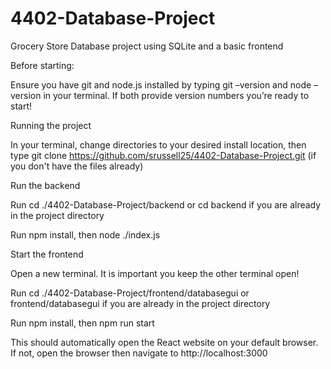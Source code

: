 # 4402-Database-Project
Grocery Store Database project using SQLite and a basic frontend 

Before starting:

Ensure you have git and node.js installed by typing git –version and node –version in your terminal. If both provide version numbers you’re ready to start!

Running the project

In your terminal, change directories to your desired install location, then type git clone https://github.com/srussell25/4402-Database-Project.git (if you don't have the files already)

Run the backend

Run cd ./4402-Database-Project/backend or cd backend if you are already in the project directory

Run npm install, then node ./index.js

Start the frontend

Open a new terminal. It is important you keep the other terminal open!

Run  cd ./4402-Database-Project/frontend/databasegui or frontend/databasegui if you are already in the project directory
 
Run npm install, then npm run start

This should automatically open the React website on your default browser. If not, open the browser then navigate to http://localhost:3000
